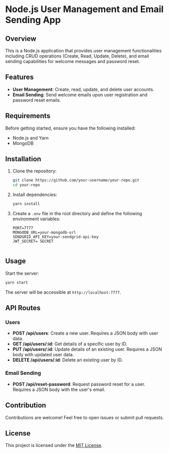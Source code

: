 # Node.js User Management and Email Sending App

## Overview

This is a Node.js application that provides user management functionalities including CRUD operations (Create, Read, Update, Delete), and email sending capabilities for welcome messages and password reset.

## Features

- **User Management**: Create, read, update, and delete user accounts.
- **Email Sending**: Send welcome emails upon user registration and password reset emails.

## Requirements

Before getting started, ensure you have the following installed:

- Node.js and Yarn
- MongoDB

## Installation

1. Clone the repository:

   ```bash
   git clone https://github.com/your-username/your-repo.git
   cd your-repo
   ```

2. Install dependencies:

   ```bash
   yarn install
   ```

3. Create a `.env` file in the root directory and define the following environment variables:

   ```plaintext
   PORT=7777
   MONGODB_URL=your-mongodb-url
   SENDGRID_API_KEY=your-sendgrid-api-key
   JWT_SECRET= SECRET


## Usage

Start the server:

```bash
yarn start
```

The server will be accessible at `http://localhost:7777`.

## API Routes

### Users

- **POST /api/users**: Create a new user. Requires a JSON body with user data.
- **GET /api/users/:id**: Get details of a specific user by ID.
- **PUT /api/users/:id**: Update details of an existing user. Requires a JSON body with updated user data.
- **DELETE /api/users/:id**: Delete an existing user by ID.

### Email Sending

- **POST /api/reset-password**: Request password reset for a user. Requires a JSON body with the user's email.

## Contribution

Contributions are welcome! Feel free to open issues or submit pull requests.

## License

This project is licensed under the [MIT License](https://opensource.org/licenses/MIT).
